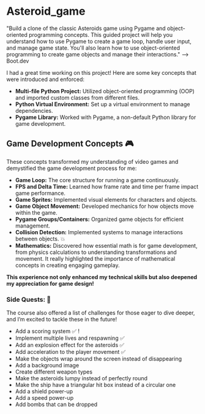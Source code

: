 # Asteroid_game

"Build a clone of the classic Asteroids game using Pygame and object-oriented programming concepts. This guided project will help you understand how to use Pygame to create a game loop, handle user input, and manage game state. You'll also learn how to use object-oriented programming to create game objects and manage their interactions." --> Boot.dev

I had a great time working on this project! Here are some key concepts that were introduced and enforced:

- **Multi-file Python Project:** Utilized object-oriented programming (OOP) and imported custom classes from different files.
- **Python Virtual Environment:** Set up a virtual environment to manage dependencies.
- **Pygame Library:** Worked with Pygame, a non-default Python library for game development.

## Game Development Concepts :video_game:

These concepts transformed my understanding of video games and demystified the game development process for me:

- **Game Loop:** The core structure for running a game continuously.
- **FPS and Delta Time:** Learned how frame rate and time per frame impact game performance.
- **Game Sprites:** Implemented visual elements for characters and objects.
- **Game Object Movement:** Developed mechanics for how objects move within the game.
- **Pygame Groups/Containers:** Organized game objects for efficient management.
- **Collision Detection:** Implemented systems to manage interactions between objects. :collision:
- **Mathematics:** Discovered how essential math is for game development, from physics calculations to understanding transformations and movement. It really highlighted the importance of mathematical concepts in creating engaging gameplay.

**This experience not only enhanced my technical skills but also deepened my appreciation for game design!**

### Side Quests: :metal:

The course also offered a list of challenges for those eager to dive deeper, and I’m excited to tackle these in the future!

- Add a scoring system :white_check_mark: !
- Implement multiple lives and respawning :white_check_mark:
- Add an explosion effect for the asteroids :white_check_mark:
- Add acceleration to the player movement :white_check_mark:
- Make the objects wrap around the screen instead of disappearing
- Add a background image
- Create different weapon types
- Make the asteroids lumpy instead of perfectly round
- Make the ship have a triangular hit box instead of a circular one
- Add a shield power-up
- Add a speed power-up
- Add bombs that can be dropped
